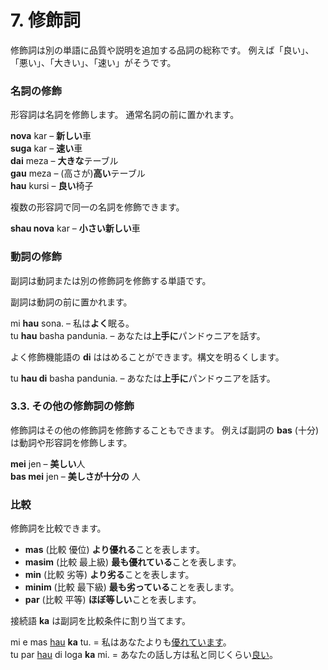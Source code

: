 
# 7. 修飾詞

修飾詞は別の単語に品質や説明を追加する品詞の総称です。
例えば「良い」、「悪い」、「大きい」、「速い」がそうです。

### 名詞の修飾

形容詞は名詞を修飾します。
通常名詞の前に置かれます。

**nova** kar
– **新しい**車  
**suga** kar
– **速い**車  
**dai** meza
– **大きな**テーブル  
**gau** meza
– (高さが)**高い**テーブル  
**hau** kursi
– **良い**椅子

複数の形容詞で同一の名詞を修飾できます。

**shau nova** kar
– **小さい新しい**車

### 動詞の修飾

副詞は動詞または別の修飾詞を修飾する単語です。

副詞は動詞の前に置かれます。

mi **hau** sona.
– 私は**よく**眠る。  
tu **hau** basha pandunia.
– あなたは**上手に**パンドゥニアを話す。

よく修飾機能語の **di** ははめることができます。構文を明るくします。

tu **hau di** basha pandunia.
– あなたは**上手に**パンドゥニアを話す。

### 3.3. その他の修飾詞の修飾

修飾詞はその他の修飾詞を修飾することもできます。
例えば副詞の
**bas**
(十分) は動詞や形容詞を修飾します。

**mei** jen
– **美しい**人  
**bas mei** jen
– **美しさが十分の** 人


### 比較

修飾詞を比較できます。

- **mas**
  (比較 優位) **より優れる**ことを表します。
- **masim**
  (比較 最上級) **最も優れている**ことを表します。
- **min**
  (比較 劣等) **より劣る**ことを表します。
- **minim**
  (比較 最下級) **最も劣っている**ことを表します。
- **par**
  (比較 平等) **ほぼ等しい**ことを表します。

接続語
**ka**
は副詞を比較条件に割り当てます。

mi e mas <u>hau</u> **ka** tu.
= 私はあなたよりも<u>優れています</u>。  
tu par <u>hau</u> di loga **ka** mi.
= あなたの話し方は私と同じくらい<u>良い</u>。

